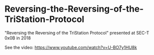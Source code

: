# Reversing-the-Reversing-of-the-TriStation-Protocol
"Reversing the Reversing of the TriStation Protocol" presented at SEC-T 0x0B in 2018

See the video: https://www.youtube.com/watch?v=U-BO7y1HU8k
